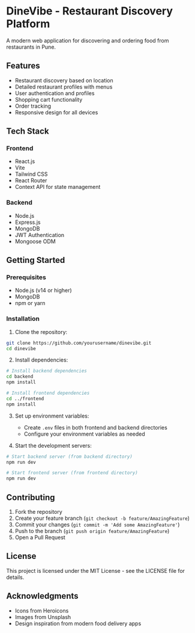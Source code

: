 # DineVibe - Restaurant Discovery Platform

A modern web application for discovering and ordering food from restaurants in Pune.

## Features

- Restaurant discovery based on location
- Detailed restaurant profiles with menus
- User authentication and profiles
- Shopping cart functionality
- Order tracking
- Responsive design for all devices

## Tech Stack

### Frontend
- React.js
- Vite
- Tailwind CSS
- React Router
- Context API for state management

### Backend
- Node.js
- Express.js
- MongoDB
- JWT Authentication
- Mongoose ODM

## Getting Started

### Prerequisites
- Node.js (v14 or higher)
- MongoDB
- npm or yarn

### Installation

1. Clone the repository:
```bash
git clone https://github.com/yourusername/dinevibe.git
cd dinevibe
```

2. Install dependencies:
```bash
# Install backend dependencies
cd backend
npm install

# Install frontend dependencies
cd ../frontend
npm install
```

3. Set up environment variables:
   - Create `.env` files in both frontend and backend directories
   - Configure your environment variables as needed

4. Start the development servers:
```bash
# Start backend server (from backend directory)
npm run dev

# Start frontend server (from frontend directory)
npm run dev
```

## Contributing

1. Fork the repository
2. Create your feature branch (`git checkout -b feature/AmazingFeature`)
3. Commit your changes (`git commit -m 'Add some AmazingFeature'`)
4. Push to the branch (`git push origin feature/AmazingFeature`)
5. Open a Pull Request

## License

This project is licensed under the MIT License - see the LICENSE file for details.

## Acknowledgments

- Icons from Heroicons
- Images from Unsplash
- Design inspiration from modern food delivery apps